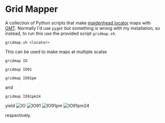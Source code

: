 # Grid Mapper

A collection of Python scripts that make [maidenhead locator] maps with [GMT].
Normally I'd use `pygmt` but something is wrong with my installation, so
instead, to run this use the provided script `gridmap.sh`.

`gridmap.sh <locator>`

This can be used to make maps at multiple scalse 

`gridmap IO`

`gridmap IO91`

`gridmap IO91pm`

and

`gridmap IO91pm24`

yield 
![IO](https://github.com/philip-stuckey/gridmapper/assets/7987932/9aacfff6-4e16-4609-bbd0-765c9235a40d)
![IO91](https://github.com/philip-stuckey/gridmapper/assets/7987932/0dcdfc87-2282-4b27-9e5a-86cd6a7d2cd0)
![IO91pm](https://github.com/philip-stuckey/gridmapper/assets/7987932/82c2be61-1e03-4364-9533-54d56957475e)
![IO91pm24](https://github.com/philip-stuckey/gridmapper/assets/7987932/725d5083-aaee-4670-98e8-e719df6e8015)

respectively.

[maidenhead locator]:https://en.wikipedia.org/wiki/Maidenhead_Locator_System
[GMT]:https://www.generic-mapping-tools.org/
